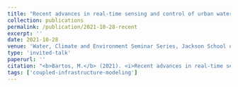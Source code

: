 ```yaml
---
title: "Recent advances in real-time sensing and control of urban water systems"
collection: publications
permalink: /publication/2021-10-28-recent
excerpt: ''
date: 2021-10-28
venue: 'Water, Climate and Environment Seminar Series, Jackson School of Geosciences'
type: 'invited-talk'
paperurl: ''
citation: "<b>Bartos, M.</b> (2021). <i>Recent advances in real-time sensing and control of urban water systems</i>. Water, Climate and Environment Seminar Series, Jackson School of Geosciences."
tags: ['coupled-infrastructure-modeling']
---
```

